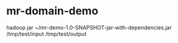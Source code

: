 # mr-domain-demo


hadoop jar ~/mr-demo-1.0-SNAPSHOT-jar-with-dependencies.jar /tmp/test/input /tmp/test/output
